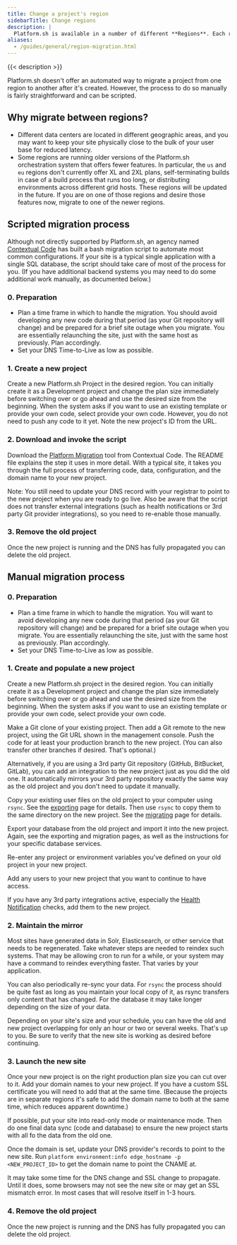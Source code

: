 ```yaml
---
title: Change a project's region
sidebarTitle: Change regions
description: |
  Platform.sh is available in a number of different **Regions**. Each region is a self-contained copy of Platform.sh in a single datacenter. When you first create a project you can specify which region it should be in.
aliases:
  - /guides/general/region-migration.html
---
```


{{< description >}}

Platform.sh doesn't offer an automated way to migrate a project from one region to another after it's created.
However, the process to do so manually is fairly straightforward and can be scripted.

## Why migrate between regions?

* Different data centers are located in different geographic areas,
  and you may want to keep your site physically close to the bulk of your user base for reduced latency.
* Some regions are running older versions of the Platform.sh orchestration system that offers fewer features.
  In particular, the `us` and `eu` regions don't currently offer XL and 2XL plans,
  self-terminating builds in case of a build process that runs too long,
  or distributing environments across different grid hosts.
  These regions will be updated in the future.
  If you are on one of those regions and desire those features now,
  migrate to one of the newer regions.

## Scripted migration process

Although not directly supported by Platform.sh,
an agency named [Contextual Code](https://www.contextualcode.com/) has built a bash migration script to automate most common configurations.
If your site is a typical single application with a single SQL database,
the script should take care of most of the process for you.
(If you have additional backend systems you may need to do some additional work manually, as documented below.)

### 0. Preparation

* Plan a time frame in which to handle the migration.
  You should avoid developing any new code during that period (as your Git repository will change)
  and be prepared for a brief site outage when you migrate.
  You are essentially relaunching the site, just with the same host as previously.
  Plan accordingly.
* Set your DNS Time-to-Live as low as possible.

### 1. Create a new project

Create a new Platform.sh Project in the desired region.
You can initially create it as a Development project and change the plan size immediately before switching over
or go ahead and use the desired size from the beginning.
When the system asks if you want to use an existing template or provide your own code, select provide your own code.
However, you do not need to push any code to it yet.
Note the new project's ID from the URL.

### 2. Download and invoke the script

Download the [Platform Migration](https://gitlab.com/contextualcode/platformsh-migration) tool from Contextual Code.
The README file explains the step it uses in more detail.
With a typical site, it takes you through the full process of
transferring code, data, configuration, and the domain name to your new project.

Note: You still need to update your DNS record with your registrar to point to the new project when you are ready to go live.
Also be aware that the script does not transfer external integrations
(such as health notifications or 3rd party Git provider integrations),
so you need to re-enable those manually.

### 3. Remove the old project

Once the new project is running and the DNS has fully propagated you can delete the old project.

## Manual migration process

### 0. Preparation

* Plan a time frame in which to handle the migration.
  You will want to avoid developing any new code during that period (as your Git repository will change)
  and be prepared for a brief site outage when you migrate.
  You are essentially relaunching the site, just with the same host as previously.
  Plan accordingly.
* Set your DNS Time-to-Live as low as possible.

### 1. Create and populate a new project

Create a new Platform.sh project in the desired region.
You can initially create it as a Development project and change the plan size immediately before switching over
or go ahead and use the desired size from the beginning.
When the system asks if you want to use an existing template or provide your own code, select provide your own code.

Make a Git clone of your existing project.
Then add a Git remote to the new project, using the Git URL shown in the management console.
Push the code for at least your production branch to the new project.
(You can also transfer other branches if desired.
That's optional.)

Alternatively, if you are using a 3rd party Git repository (GitHub, BitBucket, GitLab),
you can add an integration to the new project just as you did the old one.
It automatically mirrors your 3rd party repository exactly the same way as the old project
and you don't need to update it manually.

Copy your existing user files on the old project to your computer using `rsync`.
See the [exporting](/tutorials/exporting.md) page for details.
Then use `rsync` to copy them to the same directory on the new project.
See the [migrating](/tutorials/migrating.md) page for details.

Export your database from the old project and import it into the new project.
Again, see the exporting and migration pages, as well as the instructions for your specific database services.

Re-enter any project or environment variables you've defined on your old project in your new project.

Add any users to your new project that you want to continue to have access.

If you have any 3rd party integrations active, especially the [Health Notification](/integrations/notifications.md) checks,
add them to the new project.

### 2. Maintain the mirror

Most sites have generated data in Solr, Elasticsearch, or other service that needs to be regenerated.
Take whatever steps are needed to reindex such systems.
That may be allowing cron to run for a while, or your system may have a command to reindex everything faster.
That varies by your application.

You can also periodically re-sync your data.
For `rsync` the process should be quite fast as long as you maintain your local copy of it,
as rsync transfers only content that has changed.
For the database it may take longer depending on the size of your data.

Depending on your site's size and your schedule, you can have the old and new project overlapping for only an hour or two or several weeks.
That's up to you.
Be sure to verify that the new site is working as desired before continuing.

### 3. Launch the new site

Once your new project is on the right production plan size you can cut over to it.
Add your domain names to your new project.
If you have a custom SSL certificate you will need to add that at the same time.
(Because the projects are in separate regions it's safe to add the domain name to both at the same time,
which reduces apparent downtime.)

If possible, put your site into read-only mode or maintenance mode.
Then do one final data sync (code and database) to ensure the new project starts with all fo the data from the old one.

Once the domain is set, update your DNS provider's records to point to the new site.
Run `platform environment:info edge_hostname -p <NEW_PROJECT_ID>` to get the domain name to point the CNAME at.

It may take some time for the DNS change and SSL change to propagate.
Until it does, some browsers may not see the new site or may get an SSL mismatch error.
In most cases that will resolve itself in 1-3 hours.

### 4. Remove the old project

Once the new project is running and the DNS has fully propagated you can delete the old project.
